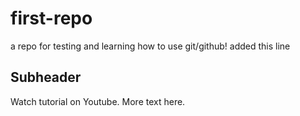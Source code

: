 # first-repo
a repo for testing and learning how to use git/github!
added this line 


## Subheader
Watch tutorial on Youtube. More text here.